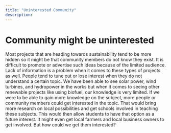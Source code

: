 ```yaml
---
title: "Uninterested Community"
description: ‎
---
```


# Community might be uninterested

Most projects that are heading towards sustainability tend to be more hidden so it might be that community members do not know they exist. It is difficult to promote or advertise such ideas because of the limited audience. Lack of information is a problem when it comes to these types of projects as well. People tend to tune out or lose interest when they do not understand a certain topic. We have been able to see solar power, wind turbines, and hydropower in the works but when it comes to seeing other renewable projects like using biofuel, our knowledge is very limited. If we were to be able to gain more knowledge on the subject, more people or community members could get interested in the topic. That would bring more research on local possibilities and get schools involved in teaching these subjects. This would then allow students to have that option as a future interest. It might even get local farmers and local business owners to get involved. But how could we get them interested?

